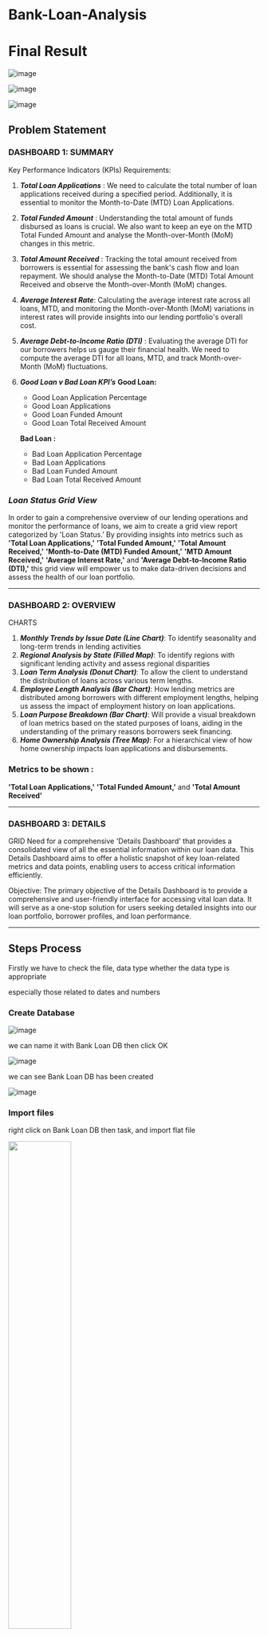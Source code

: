 # Bank-Loan-Analysis

# Final Result

![image](https://github.com/user-attachments/assets/ca5a8eb0-2693-48d5-9057-cfad0ff0e273)

![image](https://github.com/user-attachments/assets/a0f23b12-9e68-4567-9dbc-23f686dbb576)

![image](https://github.com/user-attachments/assets/92d81388-0788-4ebb-8be0-f78c1783b7f6)

## Problem Statement

### DASHBOARD 1: SUMMARY ###

Key Performance Indicators (KPIs) Requirements:
1. ***Total Loan Applications*** :
   We need to calculate the total number of loan applications received during a specified period.
   Additionally, it is essential to monitor the Month-to-Date (MTD) Loan Applications.
3. ***Total Funded Amount*** :
   Understanding the total amount of funds disbursed as loans is crucial.
   We also want to keep an eye on the MTD Total Funded Amount and analyse the Month-over-Month (MoM) changes in this metric.
5. ***Total Amount Received*** :
   Tracking the total amount received from borrowers is essential for assessing the bank's cash flow and loan repayment.
   We should analyse the Month-to-Date (MTD) Total Amount Received and observe the Month-over-Month (MoM) changes.
7. ***Average Interest Rate***:
   Calculating the average interest rate across all loans, MTD, and monitoring the Month-over-Month (MoM) variations
   in interest rates will provide insights into our lending portfolio's overall cost.
9. ***Average Debt-to-Income Ratio (DTI)*** :
   Evaluating the average DTI for our borrowers helps us gauge their financial health.
   We need to compute the average DTI for all loans, MTD, and track Month-over-Month (MoM) fluctuations.

10. ***Good Loan v Bad Loan KPI’s***
    **Good Loan:**
    * Good Loan Application Percentage
    * Good Loan Applications
    * Good Loan Funded Amount
    * Good Loan Total Received Amount

    **Bad Loan :**
    * Bad Loan Application Percentage
    * Bad Loan Applications
    * Bad Loan Funded Amount
    * Bad Loan Total Received Amount

### ***Loan Status Grid View***
In order to gain a comprehensive overview of our lending operations and monitor the performance of loans, 
we aim to create a grid view report categorized by 'Loan Status.’ By providing insights into metrics 
such as **'Total Loan Applications,'** **'Total Funded Amount,'** **'Total Amount Received,'** 
**'Month-to-Date (MTD) Funded Amount,'** **'MTD Amount Received,'** **'Average Interest Rate,'** 
and **'Average Debt-to-Income Ratio (DTI),'** 
this grid view will empower us to make data-driven decisions and assess the health of our loan portfolio.

---

### DASHBOARD 2: OVERVIEW ###
CHARTS
1. ***Monthly Trends by Issue Date (Line Chart)***:  To identify seasonality and long-term trends in lending activities
2. ***Regional Analysis by State (Filled Map)***: To identify regions with significant lending activity and assess regional disparities
3. ***Loan Term Analysis (Donut Chart)***: To allow the client to understand the distribution of loans across various term lengths.
4. ***Employee Length Analysis (Bar Chart)***: How lending metrics are distributed among borrowers with different employment lengths,
   helping us assess the impact of employment history on loan applications.
6. ***Loan Purpose Breakdown (Bar Chart)***: Will provide a visual breakdown of loan metrics based on the stated purposes of loans,
   aiding in the understanding of the primary reasons borrowers seek financing.
8. ***Home Ownership Analysis (Tree Map)***: For a hierarchical view of how home ownership impacts loan applications and disbursements.

### Metrics to be shown : 
**'Total Loan Applications,'** **'Total Funded Amount,'** and **'Total Amount Received'**

---

### DASHBOARD 3: DETAILS ###

GRID
Need for a comprehensive 'Details Dashboard' that provides a consolidated view of all the essential information within our loan data. 
This Details Dashboard aims to offer a holistic snapshot of key loan-related metrics and data points, enabling users to access critical 
information efficiently.

Objective:
The primary objective of the Details Dashboard is to provide a comprehensive and user-friendly interface for accessing vital loan data. 
It will serve as a one-stop solution for users seeking detailed insights into our loan portfolio, borrower profiles, and loan performance.

---
## Steps Process

Firstly we have to check the file, data type whether the data type is appropriate 

especially those related to dates and numbers

### Create Database

![image](https://github.com/user-attachments/assets/627d6144-34a8-46ea-899c-da637d9adeac)

we can name it with Bank Loan DB then click OK

![image](https://github.com/user-attachments/assets/d5b3ed99-c1a9-44bf-9ecd-b30e55b58151)

we can see Bank Loan DB has been created

![image](https://github.com/user-attachments/assets/6852e8e2-e4ba-48cc-8005-4ba7dc5c9501)

### Import files

right click on Bank Loan DB then task, and import flat file

<image src="https://github.com/user-attachments/assets/ea7155c8-3c31-4ec0-8409-202081d26660" width=50% heigh=50% />

There will be import flat file windows, in the specify input file section, 

browse the location of the csv file that we will import.

<image src="https://github.com/user-attachments/assets/6e808ff6-f210-45b2-95d9-981f2bc3b120" width=50% heigh=50% />

the file name is financial_loan.csv 

![image](https://github.com/user-attachments/assets/6ebf9bef-0520-4ad7-b41d-39c8485ad089)

new table name automatically names it financial_loan

<image src="https://github.com/user-attachments/assets/90165032-ac10-4a18-b6d1-3e7bb701f02e" width=60% heigh=60% />

we change it with bank_loan_data

<image src="https://github.com/user-attachments/assets/7b8e0129-810e-4661-a99c-d8905ff103e6" width=60% heigh=60% />

on the preview data, we can see a query that similar with csv data , then click next

<image src="https://github.com/user-attachments/assets/8a27e671-4d03-4e6a-8758-e292ff25d6c2" width=60% heigh=60% />

on the modify columns, we will add a primary key and change some data type

<image src="https://github.com/user-attachments/assets/b6838619-fb72-4c46-986f-1f166957ef5f" width=60% heigh=60% />

we make the id column the primary key, and nvarchar is changed to varchar, then click next and finish

![image](https://github.com/user-attachments/assets/67a7f3e3-9dfd-4f7a-b814-d5c97263cd0e)

### Error Message

<image src="https://github.com/user-attachments/assets/17973bc1-923d-49fc-9c98-0fbd7b14e7db" width=60% heigh=60% />

click on the error sign 

the message says 

![image](https://github.com/user-attachments/assets/5ff5d168-d96d-42e3-9611-aed10e8bf84e)

then we go back to modify column , then find total_payment and loan_amount

![image](https://github.com/user-attachments/assets/66c0893a-aad1-4866-9e41-a90b0afab302)

we change data type from smallint into int, then click next

![image](https://github.com/user-attachments/assets/31fc2397-6387-4fd1-908a-22e79fde2717)

there is still an error says 

![image](https://github.com/user-attachments/assets/307452bb-fe51-4ac0-89f5-c16082cbe0a6)

we will check by open CSV file, to find what column that consist of more than 50 character
we see that column emp_title shows over 50 characters

<image src="https://github.com/user-attachments/assets/6c2a7920-80a7-4931-a62c-0886ba1cb774" width=60% heigh=60% />

chnge Data type of Column name "emp_title" into varchar(100) type manually or varchar(MAX)

![image](https://github.com/user-attachments/assets/4cf86c5b-1970-4528-89f7-95c6f399ad25)

dont forget to uncheck the bottom of preview data

![image](https://github.com/user-attachments/assets/1b4e7219-e8d0-4291-ba92-a1e631c21cf8)

then we can click next until finish and close

we start with blank query, then click on New Query

![image](https://github.com/user-attachments/assets/ba20cbda-2bf8-408a-b9d3-46fb8d2264bb)

type 

```sql
SELECT * FROM bank_loan_data
```
we got

![image](https://github.com/user-attachments/assets/e6d9b42f-8a7a-43da-a459-e091be5ae537)

---
## Bank Requirement : 
1 Total Loan Applications

```sql
-- 1. Total Loan Application
SELECT 
	COUNT(id)  Total_Loan_application
FROM bank_loan_data 
```
the outcome are

![image](https://github.com/user-attachments/assets/57f6f012-ccc2-459b-a08c-09aded373b50)

1a. Month-to-Date (MTD) Loan Applications

```sql
-- 1a. MTD Loan Application

SELECT COUNT(id) as MTD_Total_Application FROM Financial_loan
WHERE MONTH(issue_date) = 12
```
we got

![image](https://github.com/user-attachments/assets/2306a79b-0158-492c-bd06-06633c896502)

2. Total Funded Amount
   
```sql
-- 2. Total Funded Amount

SELECT 
	SUM(loan_amount) as Total_loan_amount
	from Financial_loan
```
result

![image](https://github.com/user-attachments/assets/a38f8e17-7611-4bd2-9a65-37bcdb71a7b9)

3. Total Amount Received

```sql
-- 3. Total Amount Received
SELECT
	SUM(total_payment) as Total_loan_received
FROM
	Financial_loan
```
result

![image](https://github.com/user-attachments/assets/c0226b8b-cea7-4824-b75b-697f3409222d)

now we want to know the average interset rate

we use coulumn

![image](https://github.com/user-attachments/assets/6c6d80ca-6215-48f6-8613-1174eed0998a)

4.  Average Interest Rate
```sql
-- 4. Average Interest Rate
SELECT
	ROUND(AVG(int_rate), 4) as Average_int_rate
FROM
	Financial_loan
```
the result is

![image](https://github.com/user-attachments/assets/52b62cb4-4a76-457c-92d3-4723d4aec678)

we need it in percentage form

```sql
SELECT
	ROUND(AVG(int_rate), 4) * 100 as Average_int_rate
FROM
	Financial_loan
```

end result is

![image](https://github.com/user-attachments/assets/a8300e27-0c7e-474f-bce9-59b35ef0e107)


5. Average Debt to Income Ratio
A debt-to-income (DTI) ratio is a percentage that measures how much of your monthly income goes toward debt.
It's calculated by dividing your total monthly debt by your gross monthly income

Purpose: DTI measures the borrower's debt burden relative to income. It gauges the borrower's capacity to take on additional debt.
Use for Banks: Banks use DTI to assess a borrower's ability to handle loan payments and make responsible lending decisions.

from the financial loan table, the debt to income ratio column is already available, 
so we don't need to divide montly debt by gross montly income.
the column name is dti

![image](https://github.com/user-attachments/assets/debcad40-9ae8-4b29-93a6-84440629a693)

```sql
-- 5. Average Debt to Income Ratio
SELECT 
	AVG(dti)*100 as Average_DTI
FROM Financial_loan
```

the result :

![image](https://github.com/user-attachments/assets/449f76aa-0cdb-4f22-a0fd-ab28ac05a11d)

---
# Good Loan Issued

1. Good Loan Percentage

first, we will review the financial loan table, 

there is a column called loan_status that will give the results of 

the Good loan and Bad loan values for the Good vs Bad Loan column.

![image](https://github.com/user-attachments/assets/a051d694-c5ba-4145-a0eb-176ee063c39f)

Good loan categories are those with Fully paid and Current status.

while the Bad Loan category is Charged Off.

![image](https://github.com/user-attachments/assets/f88785d5-2783-41fb-bc3c-64ff5c3c3c21)

we first find how many are loan_status with fully paid and current 

```sql
SELECT
	COUNT(id) from Financial_loan
	WHERE loan_status ='Fully Paid' OR loan_status = 'Current'
```
the result is 33.243

![image](https://github.com/user-attachments/assets/73bb0703-4d8e-458b-aed2-dc0e01bacd71)

then find total number of loan
```sql
COUNT(id) from Financial_loan
```
we got 38.576 

![image](https://github.com/user-attachments/assets/05a14bf7-6209-4688-84db-5fbf0f6b487f)

now we can divide all using subquery method, and name it as Good Loan Percentage

```sql
SELECT
	(SELECT
	COUNT(id) from Financial_loan
	WHERE loan_status ='Fully Paid' OR loan_status = 'Current')*100.
	/
	(SELECT
	COUNT(id) from Financial_loan)
as Good_Loan_Percentage
```
the final result is 86.17 %

2. Good Loan Application

as we have made before

```sql
SELECT
COUNT(id) as Good_Loan_Applications
FROM
Financial_loan
WHERE loan_status = 'Fully Paid' OR loan_status = 'Current'
```
we get the same result as above

![image](https://github.com/user-attachments/assets/e230d0dd-1eb9-44b0-b5ef-2010d8b2f18b)


3. Good Loan Funded Amount

Loan funded means, loans provided by banks to customers

from the given file there are loan_amount and total_payment columns

![image](https://github.com/user-attachments/assets/b91dd28a-5ec1-470d-b4be-86981080c5c4)

A loan amount is the total amount of money customers borrow, 

while total payments is the total amount of money customers will pay back over the life of the loan

we will use loan_amount column just for Good Loan Status

```sql
-- 3. Good Loan Funded Amount
SELECT
	SUM(loan_amount) as Good_Loan_Funded_amount
	FROM
Financial_loan
	WHERE loan_status = 'Fully Paid' OR loan_status = 'Current'
```
the result is $ 370.224.850

![image](https://github.com/user-attachments/assets/4864df1a-3509-4e63-94e6-6b3da87095b9)

4. Good Loan Amount Received
```sql
-- 4. Good Loan Amount Received
SELECT
	SUM(total_payment) as Good_Loan_amount_received
FROM
	Financial_loan
WHERE 
	loan_status= 'Fully Paid' OR loan_status = 'Current'
```
the result is $ 435.786.170

![image](https://github.com/user-attachments/assets/102020f4-306b-4abd-b211-63a2b1ee8fdd)


# Bad Loan Issued

similar with above query, just change loan_status into "Charge Off"

1. Bad Loan Percentage
   
```sql

-- 1. Bad Loan Percentage
SELECT
	(SELECT
	COUNT(id) from Financial_loan
	WHERE loan_status ='Charged Off')*100.
	/
	(SELECT
	COUNT(id) from Financial_loan)
as Bad_Loan_Percentage
```

the result is 13,8 %

![image](https://github.com/user-attachments/assets/b2f03d50-17c3-47db-b33c-5cd173eec369)

2. Bad Loan Application

```sql
-- 2. Bad Loan Applications
SELECT
	COUNT(id) as Bad_Loan_Applications
FROM
	Financial_loan
WHERE
	loan_status ='Charged Off'
```

results is 5.333 bad loan application

![image](https://github.com/user-attachments/assets/0418b92c-75f7-4450-a6de-add5931acf75)

3. Bad Loan Funded Amount

```sql
-- 3. Bad Loan Funded Amount
SELECT
	SUM(loan_amount) as Bad_loan_funded_amount
FROM
	Financial_loan
WHERE
	loan_status ='Charged Off'
```

the result is $ 65.532.225

![image](https://github.com/user-attachments/assets/8af9ee5a-eb1c-42a4-a0aa-75be19d31421)

4. Bad Loan Amount Received

```sql
-- 4. Bad Loan Amount Received
SELECT
	SUM(total_payment) as Bad_Loan_amount_received
FROM
	Financial_loan
WHERE
	loan_status = 'Charged Off'
```

the result is $ 37.284.763

![image](https://github.com/user-attachments/assets/0d7aad40-e991-43d9-8ef4-b7cc78fbf3f8)

---
## Loan Status

```sql
-- LOAN STATUS
SELECT
	loan_status,
	COUNT(id) as LoanCount,
	SUM(total_payment) as Total_Maount_Received,
	SUM(loan_amount) as Total_Funded_Amount,
	AVG(int_rate * 100) as Interest_Rate,
	AVG(dti*100) as DTI
FROM
	Financial_loan
GROUP BY
	loan_status
```

the result, we will use it as Visualization on PowerBI Desktop

![image](https://github.com/user-attachments/assets/1ecafd09-8ef4-445e-9bca-bf67b788011d)

---
## Bank Loan Report

### MONTH 
to find Total Funded Amount and Total Amount Received for every month

we will use column

id, issue_date , loan_amount and total_payment 

```sql
-- B. BANK LOAN REPORT 

-- MONTH

SELECT
	MONTH(issue_date) as Month_Number,
	DATENAME(MONTH,issue_date) as Month_name,
	COUNT(id) as Total_Loan_Applications,
	SUM(loan_amount) as Total_Funded_Amount,
	SUM(total_payment) as Total_Amount_Received

FROM Financial_loan
GROUP BY MONTH(issue_date), DATENAME(MONTH, issue_date)

ORDER BY MONTH(issue_date)
```

the result are

![image](https://github.com/user-attachments/assets/6df0b1fc-a5a8-468c-926d-4ca5b9cb34cf)

### STATE

we will look for any State related to this bank loan

we will use id, addres_state, loan_amount and total_payment column

```sql
-- STATE

SELECT
address_state as State,
	COUNT(id) as Total_Loan_Applications,
	SUM(loan_amount) as Total_Funded_Amount,
	SUM(total_payment) as Total_Amount_Received
FROM Financial_loan
GROUP BY address_state
ORDER BY address_state
```

we got

![image](https://github.com/user-attachments/assets/7fd775cf-c600-4917-8675-571e98dde999)

we would list from the biggest loan amount received to the lowest

```sql
-- order from biggest to lower

SELECT
address_state as State,
	COUNT(id) as Total_Loan_Applications,
	SUM(loan_amount) as Total_Funded_Amount,
	SUM(total_payment) as Total_Amount_Received
FROM Financial_loan
GROUP BY address_state
ORDER BY Total_Amount_Received DESC
```
the result are CA (California), NY(New York) and TX(Texas) are the biggest Loan State , and also the biggest Total loan Application

![image](https://github.com/user-attachments/assets/b4b64582-e865-4453-b6d8-a993d2e90762)

### Term

Term defines the duration of the loan in months. It sets the repayment period.
Banks use the term to structure loan agreements, calculate interest payments, and manage loan maturities.

we will know how much term this loan is given

```sql
--TERM
SELECT
term as Term,
	COUNT(id) as Total_Loan_Applications,
	SUM(loan_amount) as Total_Funded_Amount,
	SUM(total_payment) as Total_Amount_Received
FROM Financial_loan
GROUP BY term
ORDER BY Term
```

the resuls :

![image](https://github.com/user-attachments/assets/eee7e807-6d2d-439b-859e-10eaf207c9f4)

### Employee Length

next, we will find employee length
***Purpose***: Employee Length provides insights into the borrower's employment stability. 

Longer employment durations may indicate greater job security.

***Use for Banks***: Banks consider employment length when assessing a borrower's ability to repay. 

Stable employment often translates to a lower default risk.

we use emp_length column

```sql
--Employee Length
SELECT
	emp_length as Employee_Length,
	COUNT(id) as Total_Loan_Applications,
		SUM(loan_amount) as Total_Funded_Amount,
		SUM(total_payment) as Total_Amount_Received
FROM Financial_loan
GROUP BY emp_length
ORDER BY emp_length
```

the result are

![image](https://github.com/user-attachments/assets/573a05a0-e111-40a1-8d69-28163341039b)

### Purpose

```sql
---Purpose
SELECT
	Purpose as Purpose,
	COUNT(id) as Total_Loan_Applications,
	SUM(loan_amount) as Total_Funded_Amount,
	SUM(total_payment) as Total_Amount_Received
FROM Financial_loan
GROUP BY Purpose
ORDER BY Purpose
```
we got

![image](https://github.com/user-attachments/assets/f58279ba-1530-4486-b774-3d2e962f777e)

then we will find the top purpose based on Total Funded amount

```sql
--- Top Purpose
SELECT
	Purpose as Purpose,
	COUNT(id) as Total_Loan_Applications,
	SUM(loan_amount) as Total_Funded_Amount,
	SUM(total_payment) as Total_Amount_Received
FROM Financial_loan
GROUP BY Purpose
ORDER BY Total_Funded_Amount DESC
```
We know that debt consolidation, credit cards, and home improvement 

are the biggest purpose of borrowers.

![image](https://github.com/user-attachments/assets/9543868d-2ae2-43ae-8a61-cccc5d83b0ad)

### Home Ownership

in the csv file, there is a column named home_ownership

![image](https://github.com/user-attachments/assets/ca9527c8-088c-4bfe-b24d-3db6b0d65045)

Home Ownership indicates the borrower's housing status. It offers insights into financial stability.

Banks use this field to assess collateral availability and borrower stability. Homeowners may have lower default rates

--Home Ownership
```sql
SELECT
	home_ownership as Home_Ownership,
	COUNT(id) as Total_Loan_Applications,
	SUM(loan_amount) as Total_Funded_Amount,
	SUM(total_payment) as Total_Amount_Received
FROM Financial_loan
GROUP BY home_ownership
ORDER BY home_ownership
```

the result are 

![image](https://github.com/user-attachments/assets/035303c9-360b-4955-b6ff-2576a70204c0)

if we create a list based on Total_Amount_Funds from the highest

```sql
SELECT
	home_ownership as Home_Ownership,
	COUNT(id) as Total_Loan_Applications,
	SUM(loan_amount) as Total_Funded_Amount,
	SUM(total_payment) as Total_Amount_Received
FROM Financial_loan
GROUP BY home_ownership
ORDER BY Total_Funded_Amount DESC
```

As a result, bank customer who have a homeowner MORTGAGE have the highest total funded amount 

![image](https://github.com/user-attachments/assets/8829b2b3-cbb1-4029-8f72-6e05f5115d81)

NOW we move to Power BI Desktop to make Visualiztion



